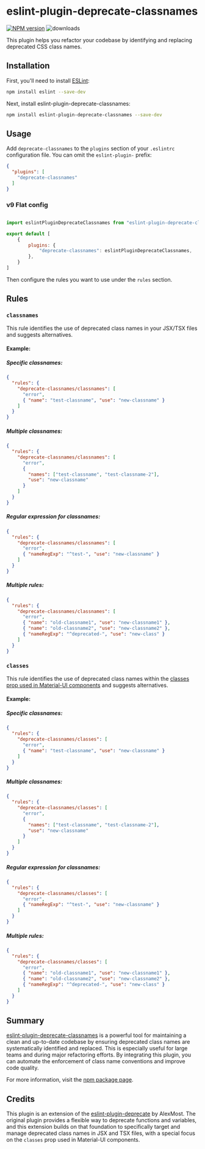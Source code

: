 # eslint-plugin-deprecate-classnames

[![NPM version](http://img.shields.io/npm/v/eslint-plugin-deprecate-classnames.svg)](https://www.npmjs.com/package/eslint-plugin-deprecate-classnames)
![downloads](https://img.shields.io/npm/dm/eslint-plugin-deprecate-classnames.svg)

This plugin helps you refactor your codebase by identifying and replacing deprecated CSS class names.

## Installation

First, you'll need to install [ESLint](http://eslint.org):

```sh
npm install eslint --save-dev
```

Next, install eslint-plugin-deprecate-classnames:

```sh
npm install eslint-plugin-deprecate-classnames --save-dev
```

## Usage

Add `deprecate-classnames` to the `plugins` section of your `.eslintrc` configuration file. You can omit the `eslint-plugin-` prefix:

```json
{
  "plugins": [
    "deprecate-classnames"
  ]
}
```

### v9 Flat config

```js

import eslintPluginDeprecateClassnames from "eslint-plugin-deprecate-classname";

export default [
    {
        plugins: {
            "deprecate-classnames": eslintPluginDeprecateClassnames,
        },
    }
]
```

Then configure the rules you want to use under the `rules` section.

## Rules

### `classnames`

This rule identifies the use of deprecated class names in your JSX/TSX files and suggests alternatives.

#### Example:

##### Specific classnames:

```json
{
  "rules": {
    "deprecate-classnames/classnames": [
      "error",
      { "name": "test-classname", "use": "new-classname" }
    ]
  }
}
```

##### Multiple classnames:

```json
{
  "rules": {
    "deprecate-classnames/classnames": [
      "error",
      {
        "names": ["test-classname", "test-classname-2"],
        "use": "new-classname"
      }
    ]
  }
}
```

##### Regular expression for classnames:

```json
{
  "rules": {
    "deprecate-classnames/classnames": [
      "error",
      { "nameRegExp": "^test-", "use": "new-classname" }
    ]
  }
}
```

##### Multiple rules:

```json
{
  "rules": {
    "deprecate-classnames/classnames": [
      "error",
      { "name": "old-classname1", "use": "new-classname1" },
      { "name": "old-classname2", "use": "new-classname2" },
      { "nameRegExp": "^deprecated-", "use": "new-class" }
    ]
  }
}
```

### `classes`

This rule identifies the use of deprecated class names within the [classes prop used in Material-UI components](https://v4.mui.com/customization/components/#overriding-styles-with-classes) and suggests alternatives.

#### Example:

##### Specific classnames:

```json
{
  "rules": {
    "deprecate-classnames/classes": [
      "error",
      { "name": "test-classname", "use": "new-classname" }
    ]
  }
}
```

##### Multiple classnames:

```json
{
  "rules": {
    "deprecate-classnames/classes": [
      "error",
      {
        "names": ["test-classname", "test-classname-2"],
        "use": "new-classname"
      }
    ]
  }
}
```

##### Regular expression for classnames:

```json
{
  "rules": {
    "deprecate-classnames/classes": [
      "error",
      { "nameRegExp": "^test-", "use": "new-classname" }
    ]
  }
}
```

##### Multiple rules:

```json
{
  "rules": {
    "deprecate-classnames/classes": [
      "error",
      { "name": "old-classname1", "use": "new-classname1" },
      { "name": "old-classname2", "use": "new-classname2" },
      { "nameRegExp": "^deprecated-", "use": "new-class" }
    ]
  }
}
```

## Summary

[eslint-plugin-deprecate-classnames](https://www.npmjs.com/package/eslint-plugin-deprecate-classnames) is a powerful tool for maintaining a clean and up-to-date codebase by ensuring deprecated class names are systematically identified and replaced. This is especially useful for large teams and during major refactoring efforts. By integrating this plugin, you can automate the enforcement of class name conventions and improve code quality.

For more information, visit the [npm package page](https://www.npmjs.com/package/eslint-plugin-deprecate-classnames).

## Credits

This plugin is an extension of the [eslint-plugin-deprecate](https://github.com/AlexMost/eslint-plugin-deprecate) by AlexMost. The original plugin provides a flexible way to deprecate functions and variables, and this extension builds on that foundation to specifically target and manage deprecated class names in JSX and TSX files, with a special focus on the `classes` prop used in Material-UI components.
